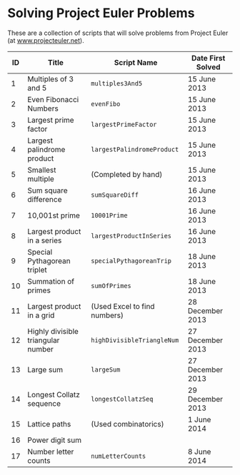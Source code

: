 # Solving Project Euler Problems

These are a collection of scripts that will solve problems from Project Euler
(at www.projecteuler.net).

| ID | Title | Script Name | Date First Solved |
|----|-------|-------------|-------------------|
| 1 | Multiples of 3 and 5 | `multiples3And5` | 15 June 2013 |
| 2 | Even Fibonacci Numbers | `evenFibo` | 15 June 2013 |
| 3 | Largest prime factor | `largestPrimeFactor` | 15 June 2013 |
| 4 | Largest palindrome product | `largestPalindromeProduct` | 15 June 2013 |
| 5 | Smallest multiple | (Completed by hand) | 15 June 2013 |
| 6 | Sum square difference | `sumSquareDiff` | 16 June 2013 |
| 7 | 10,001st prime | `10001Prime` | 16 June 2013 |
| 8 | Largest product in a series | `largestProductInSeries` | 16 June 2013 |
| 9 | Special Pythagorean triplet | `specialPythagoreanTrip` | 18 June 2013 |
| 10 | Summation of primes | `sumOfPrimes` | 18 June 2013 |
| 11 | Largest product in a grid | (Used Excel to find numbers) | 28 December 2013 |
| 12 | Highly divisible triangular number | `highDivisibleTriangleNum` | 27 December 2013 |
| 13 | Large sum | `largeSum` | 27 December 2013 |
| 14 | Longest Collatz sequence | `longestCollatzSeq` | 29 December 2013 |
| 15 | Lattice paths | (Used combinatorics) | 1 June 2014 |
| 16 | Power digit sum |  |  |
| 17 | Number letter counts | `numLetterCounts` | 8 June 2014 |

